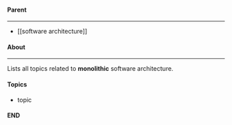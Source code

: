 #### Parent
- - -
- [[software architecture]]

#### About
---
Lists all topics related to **monolithic** software architecture.

#### Topics
- topic

#### END



